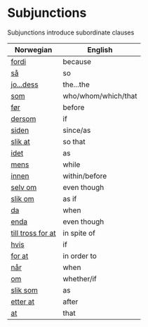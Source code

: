 # Subjunctions

Subjunctions introduce subordinate clauses

| Norwegian | English |
| --- | --- |
| [fordi](https://www.ordnett.no/search?language=no&phrase=fordi) | because |
| [så](https://www.ordnett.no/search?language=no&phrase=så) | so |
| [jo...dess](https://www.ordnett.no/search?language=no&phrase=jo...dess) | the...the |
| [som](https://www.ordnett.no/search?language=no&phrase=som) | who/whom/which/that |
| [før](https://www.ordnett.no/search?language=no&phrase=før) | before |
| [dersom](https://www.ordnett.no/search?language=no&phrase=dersom) | if |
| [siden](https://www.ordnett.no/search?language=no&phrase=siden) | since/as |
| [slik at](https://www.ordnett.no/search?language=no&phrase=slik%20at) | so that |
| [idet](https://www.ordnett.no/search?language=no&phrase=idet) | as |
| [mens](https://www.ordnett.no/search?language=no&phrase=mens) | while |
| [innen](https://www.ordnett.no/search?language=no&phrase=innen) | within/before |
| [selv om](https://www.ordnett.no/search?language=no&phrase=selv%20om) | even though |
| [slik om](https://www.ordnett.no/search?language=no&phrase=slik%20om) | as if |
| [da](https://www.ordnett.no/search?language=no&phrase=da) | when |
| [enda](https://www.ordnett.no/search?language=no&phrase=enda) | even though |
| [till tross for at](https://www.ordnett.no/search?language=no&phrase=till%20tross%20for%20at) | in spite of |
| [hvis](https://www.ordnett.no/search?language=no&phrase=hvis) | if |
| [for at](https://www.ordnett.no/search?language=no&phrase=for%20at) | in order to |
| [når](https://www.ordnett.no/search?language=no&phrase=når) | when |
| [om](https://www.ordnett.no/search?language=no&phrase=om) | whether/if |
| [slik som](https://www.ordnett.no/search?language=no&phrase=slik%20som) | as |
| [etter at](https://www.ordnett.no/search?language=no&phrase=etter%20at) | after |
| [at](https://www.ordnett.no/search?language=no&phrase=at) | that |


